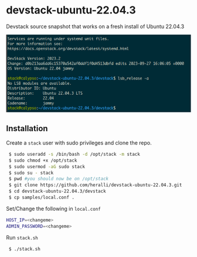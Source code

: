 # devstack-ubuntu-22.04.3
Devstack source snapshot that works on a fresh install of Ubuntu 22.04.3

![Devstack](./devstack.png "")


## Installation

Create a `stack` user with sudo privileges and clone the repo.

```bash
 $ sudo useradd -s /bin/bash -d /opt/stack -m stack
 $ sudo chmod +x /opt/stack
 $ sudo usermod -aG sudo stack
 $ sudo su - stack
 $ pwd #you should now be on /opt/stack  
 $ git clone https://github.com/heralli/devstack-ubuntu-22.04.3.git
 $ cd devstack-ubuntu-22.04.3/devstack
 $ cp samples/local.conf .
```

Set/Change the following in `local.conf`

```bash
HOST_IP=<changeme>
ADMIN_PASSWORD=<changeme>
```

Run `stack.sh`

```bash
 $ ./stack.sh
```
